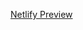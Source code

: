 <a href="https://vue-firebase-sam.netlify.app/" target="_blank" rel="noopener noreferrer">Netlify Preview</a>
